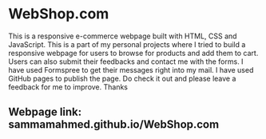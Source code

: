 # WebShop.com
This is a responsive e-commerce webpage built with HTML, CSS and JavaScript. This is a part of my personal projects where I tried to build a responsive webpage for users to browse for products and add them to cart. Users can also submit their feedbacks and contact me with the forms. I have used Formspree to get their messages right into my mail.
I have used GitHub pages to publish the page. Do check it out and please leave a feedback for me to improve. Thanks
## Webpage link: sammamahmed.github.io/WebShop.com
